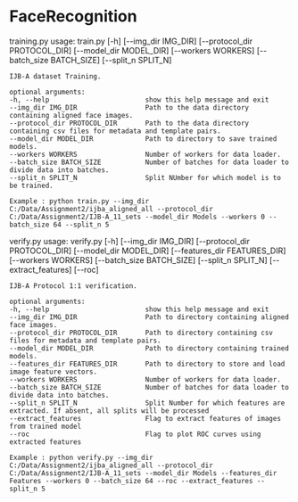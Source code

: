 # FaceRecognition
training.py
	usage: train.py [-h] [--img_dir IMG_DIR] [--protocol_dir PROTOCOL_DIR]
					[--model_dir MODEL_DIR] [--workers WORKERS]
					[--batch_size BATCH_SIZE] [--split_n SPLIT_N]

	IJB-A dataset Training.
	
	optional arguments:
	-h, --help        	              show this help message and exit
	--img_dir IMG_DIR                 Path to the data directory containing aligned face images.
	--protocol_dir PROTOCOL_DIR       Path to the data directory containing csv files for metadata and template pairs.
	--model_dir MODEL_DIR             Path to directory to save trained models.
	--workers WORKERS                 Number of workers for data loader.
	--batch_size BATCH_SIZE           Number of batches for data loader to divide data into batches.
	--split_n SPLIT_N                 Split NUmber for which model is to be trained.

	Example : python train.py --img_dir C:/Data/Assignment2/ijba_aligned_all --protocol_dir C:/Data/Assignment2/IJB-A_11_sets --model_dir Models --workers 0 --batch_size 64 --split_n 5
verify.py
	usage: verify.py [-h] [--img_dir IMG_DIR] [--protocol_dir PROTOCOL_DIR]
					[--model_dir MODEL_DIR] [--features_dir FEATURES_DIR]
					[--workers WORKERS] [--batch_size BATCH_SIZE]
					[--split_n SPLIT_N] [--extract_features] [--roc]
	
	IJB-A Protocol 1:1 verification.
	
	optional arguments:
	-h, --help        	              show this help message and exit
	--img_dir IMG_DIR                 Path to directory containing aligned face images.
	--protocol_dir PROTOCOL_DIR       Path to directory containing csv files for metadata and template pairs.
	--model_dir MODEL_DIR             Path to directory containing trained models.
	--features_dir FEATURES_DIR       Path to directory to store and load image feature vectors.
	--workers WORKERS                 Number of workers for data loader.
	--batch_size BATCH_SIZE           Number of batches for data loader to divide data into batches.
	--split_n SPLIT_N                 Split Number for which features are extracted. If absent, all splits will be processed
	--extract_features                Flag to extract features of images from trained model
	--roc                             Flag to plot ROC curves using extracted features
	
	Example : python verify.py --img_dir C:/Data/Assignment2/ijba_aligned_all --protocol_dir C:/Data/Assignment2/IJB-A_11_sets --model_dir Models --features_dir Features --workers 0 --batch_size 64 --roc --extract_features --split_n 5
